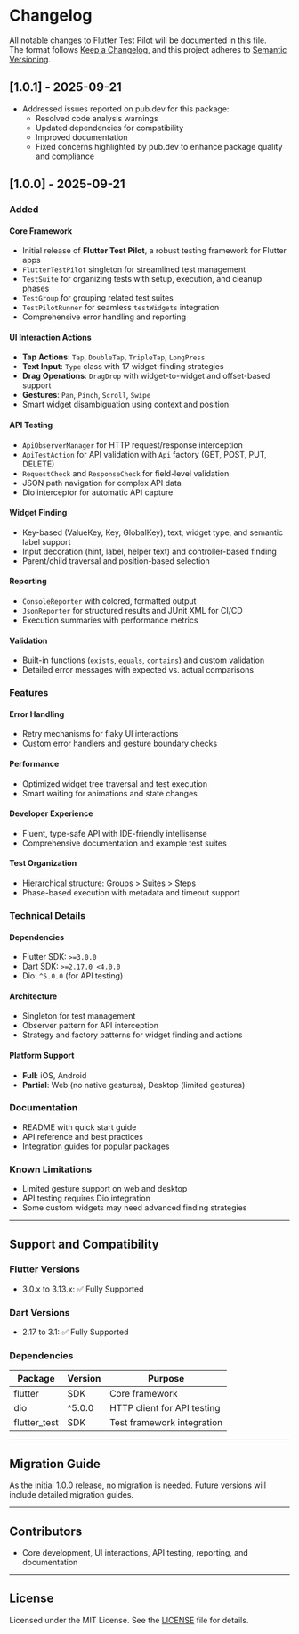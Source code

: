 # Changelog

All notable changes to Flutter Test Pilot will be documented in this file.  
The format follows [Keep a Changelog](https://keepachangelog.com/en/1.0.0/), and this project adheres to [Semantic Versioning](https://semver.org/spec/v2.0.0.html).

## [1.0.1] - 2025-09-21

- Addressed issues reported on pub.dev for this package:
  - Resolved code analysis warnings
  - Updated dependencies for compatibility
  - Improved documentation
  - Fixed concerns highlighted by pub.dev to enhance package quality and compliance

## [1.0.0] - 2025-09-21

### Added

#### Core Framework

- Initial release of **Flutter Test Pilot**, a robust testing framework for Flutter apps
- `FlutterTestPilot` singleton for streamlined test management
- `TestSuite` for organizing tests with setup, execution, and cleanup phases
- `TestGroup` for grouping related test suites
- `TestPilotRunner` for seamless `testWidgets` integration
- Comprehensive error handling and reporting

#### UI Interaction Actions

- **Tap Actions**: `Tap`, `DoubleTap`, `TripleTap`, `LongPress`
- **Text Input**: `Type` class with 17 widget-finding strategies
- **Drag Operations**: `DragDrop` with widget-to-widget and offset-based support
- **Gestures**: `Pan`, `Pinch`, `Scroll`, `Swipe`
- Smart widget disambiguation using context and position

#### API Testing

- `ApiObserverManager` for HTTP request/response interception
- `ApiTestAction` for API validation with `Api` factory (GET, POST, PUT, DELETE)
- `RequestCheck` and `ResponseCheck` for field-level validation
- JSON path navigation for complex API data
- Dio interceptor for automatic API capture

#### Widget Finding

- Key-based (ValueKey, Key, GlobalKey), text, widget type, and semantic label support
- Input decoration (hint, label, helper text) and controller-based finding
- Parent/child traversal and position-based selection

#### Reporting

- `ConsoleReporter` with colored, formatted output
- `JsonReporter` for structured results and JUnit XML for CI/CD
- Execution summaries with performance metrics

#### Validation

- Built-in functions (`exists`, `equals`, `contains`) and custom validation
- Detailed error messages with expected vs. actual comparisons

### Features

#### Error Handling

- Retry mechanisms for flaky UI interactions
- Custom error handlers and gesture boundary checks

#### Performance

- Optimized widget tree traversal and test execution
- Smart waiting for animations and state changes

#### Developer Experience

- Fluent, type-safe API with IDE-friendly intellisense
- Comprehensive documentation and example test suites

#### Test Organization

- Hierarchical structure: Groups > Suites > Steps
- Phase-based execution with metadata and timeout support

### Technical Details

#### Dependencies

- Flutter SDK: `>=3.0.0`
- Dart SDK: `>=2.17.0 <4.0.0`
- Dio: `^5.0.0` (for API testing)

#### Architecture

- Singleton for test management
- Observer pattern for API interception
- Strategy and factory patterns for widget finding and actions

#### Platform Support

- **Full**: iOS, Android
- **Partial**: Web (no native gestures), Desktop (limited gestures)

### Documentation

- README with quick start guide
- API reference and best practices
- Integration guides for popular packages

### Known Limitations

- Limited gesture support on web and desktop
- API testing requires Dio integration
- Some custom widgets may need advanced finding strategies

---

## Support and Compatibility

### Flutter Versions

- 3.0.x to 3.13.x: ✅ Fully Supported

### Dart Versions

- 2.17 to 3.1: ✅ Fully Supported

### Dependencies

| Package      | Version | Purpose                     |
| ------------ | ------- | --------------------------- |
| flutter      | SDK     | Core framework              |
| dio          | ^5.0.0  | HTTP client for API testing |
| flutter_test | SDK     | Test framework integration  |

---

## Migration Guide

As the initial 1.0.0 release, no migration is needed. Future versions will include detailed migration guides.

---

## Contributors

- Core development, UI interactions, API testing, reporting, and documentation

---

## License

Licensed under the MIT License. See the [LICENSE](LICENSE) file for details.
